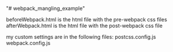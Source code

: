 "# webpack_mangling_example"

beforeWebpack.html is the html file with the pre-webpack css files
afterWebpack.html is the html file with the post-webpack css file

my custom settings are in the following files:
postcss.config.js
webpack.config.js